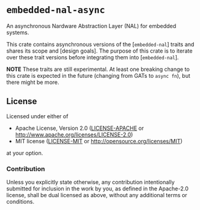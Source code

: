 <!--
[![crates.io](https://img.shields.io/crates/d/embedded-nal-async.svg)](https://crates.io/crates/embedded-nal-async)
[![crates.io](https://img.shields.io/crates/v/embedded-nal-async.svg)](https://crates.io/crates/embedded-nal-async)
[![Documentation](https://docs.rs/embedded-nal-async/badge.svg)](https://docs.rs/embedded-nal-async)
-->

# `embedded-nal-async`

An asynchronous Nardware Abstraction Layer (NAL) for embedded systems.

This crate contains asynchronous versions of the [`embedded-nal`] traits and shares its scope and [design goals].
The purpose of this crate is to iterate over these trait versions before integrating them into [`embedded-nal`].

**NOTE** These traits are still experimental. At least one breaking change to this crate is expected in the future (changing from GATs to `async fn`), but there might be more.

## License

Licensed under either of

- Apache License, Version 2.0 ([LICENSE-APACHE](LICENSE-APACHE) or
  http://www.apache.org/licenses/LICENSE-2.0)
- MIT license ([LICENSE-MIT](LICENSE-MIT) or http://opensource.org/licenses/MIT)

at your option.

### Contribution

Unless you explicitly state otherwise, any contribution intentionally submitted
for inclusion in the work by you, as defined in the Apache-2.0 license, shall be
dual licensed as above, without any additional terms or conditions.
